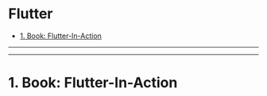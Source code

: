 # Flutter <!-- omit in toc -->
- [1. Book: Flutter-In-Action](#1-book-flutter-in-action)

---
---
# 1. Book: Flutter-In-Action
